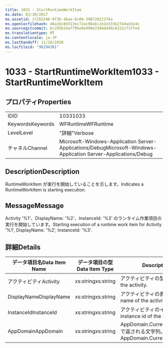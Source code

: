 ```yaml
---
title: 1033 - StartRuntimeWorkItem
ms.date: 03/30/2017
ms.assetid: 172b5346-9f3b-46ae-bc06-39872022376a
ms.openlocfilehash: 46a3dc8d313ec72ac90abc2e2e333b274dad2e4c
ms.sourcegitcommit: bc293b14af795e0e999e3304dd40c0222cf2ffe4
ms.translationtype: MT
ms.contentlocale: ja-JP
ms.lasthandoff: 11/26/2020
ms.locfileid: "96294301"
---
```

# <a name="1033---startruntimeworkitem"></a><span data-ttu-id="29ebe-102">1033 - StartRuntimeWorkItem</span><span class="sxs-lookup"><span data-stu-id="29ebe-102">1033 - StartRuntimeWorkItem</span></span>

## <a name="properties"></a><span data-ttu-id="29ebe-103">プロパティ</span><span class="sxs-lookup"><span data-stu-id="29ebe-103">Properties</span></span>  
  
|||  
|-|-|  
|<span data-ttu-id="29ebe-104">ID</span><span class="sxs-lookup"><span data-stu-id="29ebe-104">ID</span></span>|<span data-ttu-id="29ebe-105">1033</span><span class="sxs-lookup"><span data-stu-id="29ebe-105">1033</span></span>|  
|<span data-ttu-id="29ebe-106">Keywords</span><span class="sxs-lookup"><span data-stu-id="29ebe-106">Keywords</span></span>|<span data-ttu-id="29ebe-107">WFRuntime</span><span class="sxs-lookup"><span data-stu-id="29ebe-107">WFRuntime</span></span>|  
|<span data-ttu-id="29ebe-108">Level</span><span class="sxs-lookup"><span data-stu-id="29ebe-108">Level</span></span>|<span data-ttu-id="29ebe-109">"詳細"</span><span class="sxs-lookup"><span data-stu-id="29ebe-109">Verbose</span></span>|  
|<span data-ttu-id="29ebe-110">チャネル</span><span class="sxs-lookup"><span data-stu-id="29ebe-110">Channel</span></span>|<span data-ttu-id="29ebe-111">Microsoft-Windows-Application Server-Applications/Debug</span><span class="sxs-lookup"><span data-stu-id="29ebe-111">Microsoft-Windows-Application Server-Applications/Debug</span></span>|  
  
## <a name="description"></a><span data-ttu-id="29ebe-112">Description</span><span class="sxs-lookup"><span data-stu-id="29ebe-112">Description</span></span>  

 <span data-ttu-id="29ebe-113">RuntimeWorkItem が実行を開始していることを示します。</span><span class="sxs-lookup"><span data-stu-id="29ebe-113">Indicates a RuntimeWorkItem is starting execution.</span></span>  
  
## <a name="message"></a><span data-ttu-id="29ebe-114">Message</span><span class="sxs-lookup"><span data-stu-id="29ebe-114">Message</span></span>  

 <span data-ttu-id="29ebe-115">Activity '%1'、DisplayName: '%2'、InstanceId: '%3' のランタイム作業項目の実行を開始しています。</span><span class="sxs-lookup"><span data-stu-id="29ebe-115">Starting execution of a runtime work item for Activity '%1', DisplayName: '%2', InstanceId: '%3'.</span></span>  
  
## <a name="details"></a><span data-ttu-id="29ebe-116">詳細</span><span class="sxs-lookup"><span data-stu-id="29ebe-116">Details</span></span>  
  
|<span data-ttu-id="29ebe-117">データ項目名</span><span class="sxs-lookup"><span data-stu-id="29ebe-117">Data Item Name</span></span>|<span data-ttu-id="29ebe-118">データ項目の型</span><span class="sxs-lookup"><span data-stu-id="29ebe-118">Data Item Type</span></span>|<span data-ttu-id="29ebe-119">Description</span><span class="sxs-lookup"><span data-stu-id="29ebe-119">Description</span></span>|  
|--------------------|--------------------|-----------------|  
|<span data-ttu-id="29ebe-120">アクティビティ</span><span class="sxs-lookup"><span data-stu-id="29ebe-120">Activity</span></span>|<span data-ttu-id="29ebe-121">xs:string</span><span class="sxs-lookup"><span data-stu-id="29ebe-121">xs:string</span></span>|<span data-ttu-id="29ebe-122">アクティビティの型名。</span><span class="sxs-lookup"><span data-stu-id="29ebe-122">The type name of the activity.</span></span>|  
|<span data-ttu-id="29ebe-123">DisplayName</span><span class="sxs-lookup"><span data-stu-id="29ebe-123">DisplayName</span></span>|<span data-ttu-id="29ebe-124">xs:string</span><span class="sxs-lookup"><span data-stu-id="29ebe-124">xs:string</span></span>|<span data-ttu-id="29ebe-125">アクティビティの表示名。</span><span class="sxs-lookup"><span data-stu-id="29ebe-125">The display name of the activity.</span></span>|  
|<span data-ttu-id="29ebe-126">InstanceId</span><span class="sxs-lookup"><span data-stu-id="29ebe-126">InstanceId</span></span>|<span data-ttu-id="29ebe-127">xs:string</span><span class="sxs-lookup"><span data-stu-id="29ebe-127">xs:string</span></span>|<span data-ttu-id="29ebe-128">アクティビティのインスタンス ID。</span><span class="sxs-lookup"><span data-stu-id="29ebe-128">The instance id of the activity.</span></span>|  
|<span data-ttu-id="29ebe-129">AppDomain</span><span class="sxs-lookup"><span data-stu-id="29ebe-129">AppDomain</span></span>|<span data-ttu-id="29ebe-130">xs:string</span><span class="sxs-lookup"><span data-stu-id="29ebe-130">xs:string</span></span>|<span data-ttu-id="29ebe-131">AppDomain.CurrentDomain.FriendlyName で返される文字列。</span><span class="sxs-lookup"><span data-stu-id="29ebe-131">The string returned by AppDomain.CurrentDomain.FriendlyName.</span></span>|

